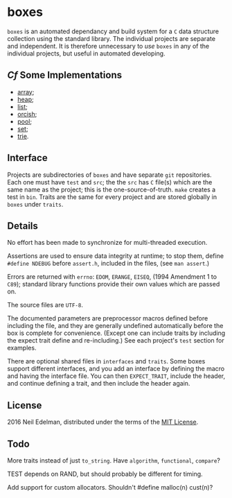 # boxes #

`boxes` is an automated dependancy and build system for a `C` data structure
collection using the standard library. The individual projects are separate and
independent. It is therefore unnecessary to _use_ `boxes` in any of the individual
projects, but useful in automated developing.

## _Cf_ Some Implementations ##

* [array](https://github.com/neil-edelman/array);
* [heap](https://github.com/neil-edelman/heap);
* [list](https://github.com/neil-edelman/list);
* [orcish](https://github.com/neil-edelman/orcish);
* [pool](https://github.com/neil-edelman/pool);
* [set](https://github.com/neil-edelman/set);
* [trie](https://github.com/neil-edelman/trie).

## Interface ##

Projects are subdirectories of `boxes` and have separate `git` repositories.
Each one must have `test` and `src`; the the `src` has `C` file(s) which are
the same name as the project; this is the one-source-of-truth. `make` creates
a test in `bin`. Traits are the same for every project and are stored globally
in `boxes` under `traits`.

## Details ##

No effort has been made to synchronize for multi-threaded execution.

Assertions are used to ensure data integrity at runtime; to stop them,
define `#define NDEBUG` before `assert.h`, included in the files, (see
`man assert`.)

Errors are returned with `errno`: `EDOM`, `ERANGE`, `EISEQ`, (1994
Amendment 1 to `C89`); standard library functions provide their own
values which are passed on.

The source files are `UTF-8`.

The documented parameters are preprocessor macros defined before
including the file, and they are generally undefined automatically before
the box is complete for convenience. (Except one can include traits by
including the expect trait define and re-including.) See each project's
`test` section for examples.

There are optional shared files in `interfaces` and `traits`. Some boxes
support different interfaces, and you add an interface by defining the
macro and having the interface file. You can then `EXPECT_TRAIT`, include
the header, and continue defining a trait, and then include the header
again.

## License ##

2016 Neil Edelman, distributed under the terms of the
[MIT License](https://opensource.org/licenses/MIT).

## Todo ##

More traits instead of just `to_string`.
Have `algorithm`, `functional`, `compare`?

TEST depends on RAND, but should probably be different for timing.

Add support for custom allocators. Shouldn't #define malloc(n) cust(n)?
